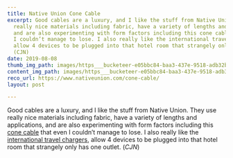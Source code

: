 ```yaml
---
title: Native Union Cone Cable
excerpt: Good cables are a luxury, and I like the stuff from Native Union. They use
  really nice materials including fabric, have a variety of lengths and applications,
  and are also experimenting with form factors including this cone cable that even
  I couldn’t manage to lose. I also really like the international travel chargers,
  allow 4 devices to be plugged into that hotel room that strangely only has one outlet.
  (CJN)
date: 2019-08-08
thumb_img_path: images/https___bucketeer-e05bbc84-baa3-437e-9518-adb32be77984.s3.amazonaws.com_public_images_76136e75-4348-4dec-9ef7-26c70a7178c5_500x500.jpg
content_img_path: images/https___bucketeer-e05bbc84-baa3-437e-9518-adb32be77984.s3.amazonaws.com_public_images_76136e75-4348-4dec-9ef7-26c70a7178c5_500x500.jpg
reco_url: https://www.nativeunion.com/cone-cable/
layout: post

---
```

Good cables are a luxury, and I like the stuff from Native Union. They use really nice materials including fabric, have a variety of lengths and applications, and are also experimenting with form factors including this [cone cable](https://www.nativeunion.com/cone-cable/) that even I couldn’t manage to lose. I also really like the [international travel chargers](https://www.nativeunion.com/smart-4-charger-international/), allow 4 devices to be plugged into that hotel room that strangely only has one outlet. (_CJN_)